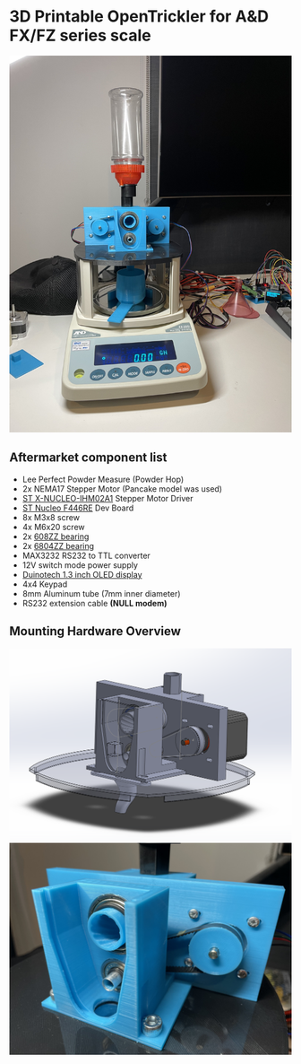 3D Printable OpenTrickler for A&D FX/FZ series scale
====================================================
![assembly](resources/assembly_v3.JPG)

Aftermarket component list
--------------------------
- Lee Perfect Powder Measure (Powder Hop)
- 2x NEMA17 Stepper Motor (Pancake model was used)
- [ST X-NUCLEO-IHM02A1](https://www.st.com/en/ecosystems/x-nucleo-ihm02a1.html) Stepper Motor Driver
- [ST Nucleo F446RE](https://os.mbed.com/platforms/ST-Nucleo-F446RE/) Dev Board
- 8x M3x8 screw
- 4x M6x20 screw
- 2x [608ZZ bearing](https://nzminiaturebearings.com/product/8x22x7-mm-608-ZZ-Bearing.html)
- 2x [6804ZZ bearing](https://nzminiaturebearings.com/product/20x32x7-mm-6804-zz-bearing.html)
- MAX3232 RS232 to TTL converter
- 12V switch mode power supply
- [Duinotech 1.3 inch OLED display](https://www.jaycar.co.nz/duinotech-1-3-inch-monochrome-oled-display/p/XC3728)
- 4x4 Keypad
- 8mm Aluminum tube (7mm inner diameter)
- RS232 extension cable **(NULL modem)**

Mounting Hardware Overview
---------------
![overview](resources/3d_model_v3.PNG)
![printed_model](resources/IMG_20211111_005048.JPG)
